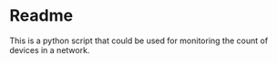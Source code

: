 # Readme
This is a python script that could be used for monitoring the count of devices in a network.
